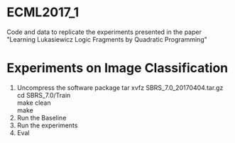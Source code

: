 # ECML2017_1
Code and data to replicate the experiments presented in the paper "Learning Lukasiewicz Logic Fragments by Quadratic Programming"

# Experiments on Image Classification
1) Uncompress the software package
   tar xvfz SBRS_7.0_20170404.tar.gz  
   cd SBRS_7.0/Train  
   make clean  
   make  
 2) Run the Baseline  
 3) Run the experiments  
 4) Eval  
